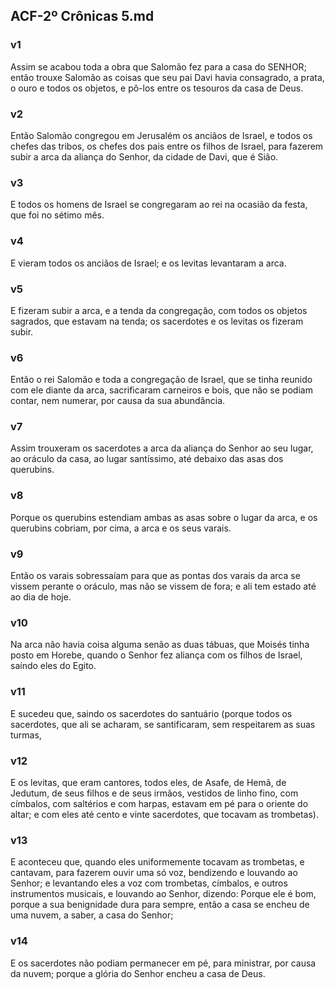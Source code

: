 ## ACF-2º Crônicas 5.md
### v1
 Assim se acabou toda a obra que Salomão fez para a casa do SENHOR; então trouxe Salomão as coisas que seu pai Davi havia consagrado, a prata, o ouro e todos os objetos, e pô-los entre os tesouros da casa de Deus.
### v2
 Então Salomão congregou em Jerusalém os anciãos de Israel, e todos os chefes das tribos, os chefes dos pais entre os filhos de Israel, para fazerem subir a arca da aliança do Senhor, da cidade de Davi, que é Sião.
### v3
 E todos os homens de Israel se congregaram ao rei na ocasião da festa, que foi no sétimo mês.
### v4
 E vieram todos os anciãos de Israel; e os levitas levantaram a arca.
### v5
 E fizeram subir a arca, e a tenda da congregação, com todos os objetos sagrados, que estavam na tenda; os sacerdotes e os levitas os fizeram subir.
### v6
 Então o rei Salomão e toda a congregação de Israel, que se tinha reunido com ele diante da arca, sacrificaram carneiros e bois, que não se podiam contar, nem numerar, por causa da sua abundância.
### v7
 Assim trouxeram os sacerdotes a arca da aliança do Senhor ao seu lugar, ao oráculo da casa, ao lugar santíssimo, até debaixo das asas dos querubins.
### v8
 Porque os querubins estendiam ambas as asas sobre o lugar da arca, e os querubins cobriam, por cima, a arca e os seus varais.
### v9
 Então os varais sobressaíam para que as pontas dos varais da arca se vissem perante o oráculo, mas não se vissem de fora; e ali tem estado até ao dia de hoje.
### v10
 Na arca não havia coisa alguma senão as duas tábuas, que Moisés tinha posto em Horebe, quando o Senhor fez aliança com os filhos de Israel, saíndo eles do Egito.
### v11
 E sucedeu que, saindo os sacerdotes do santuário (porque todos os sacerdotes, que ali se acharam, se santificaram, sem respeitarem as suas turmas,
### v12
 E os levitas, que eram cantores, todos eles, de Asafe, de Hemã, de Jedutum, de seus filhos e de seus irmãos, vestidos de linho fino, com címbalos, com saltérios e com harpas, estavam em pé para o oriente do altar; e com eles até cento e vinte sacerdotes, que tocavam as trombetas).
### v13
 E aconteceu que, quando eles uniformemente tocavam as trombetas, e cantavam, para fazerem ouvir uma só voz, bendizendo e louvando ao Senhor; e levantando eles a voz com trombetas, címbalos, e outros instrumentos musicais, e louvando ao Senhor, dizendo: Porque ele é bom, porque a sua benignidade dura para sempre, então a casa se encheu de uma nuvem, a saber, a casa do Senhor;
### v14
 E os sacerdotes não podiam permanecer em pé, para ministrar, por causa da nuvem; porque a glória do Senhor encheu a casa de Deus.
